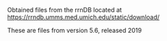 Obtained files from the rrnDB located at
https://rrndb.umms.med.umich.edu/static/download/

These are files from version 5.6, released 2019
